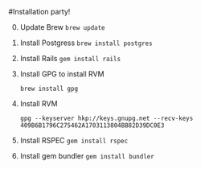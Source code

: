 #Installation party!

0.  Update Brew
	`brew update`

0.  Install Postgress
	`brew install postgres`

0.  Install Rails
	`gem install rails`

1.  Install GPG to install RVM

	`brew install gpg`

2. Install RVM

	`gpg --keyserver hkp://keys.gnupg.net --recv-keys 409B6B1796C275462A1703113804BB82D39DC0E3`

3.  Install RSPEC
	`gem install rspec`
4. Install gem bundler
	`gem install bundler`
